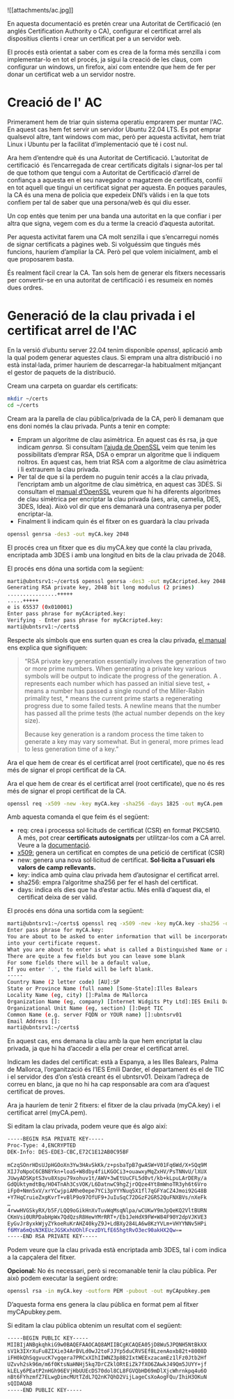 ![[attachments/ac.jpg]]

En aquesta documentació es pretén crear una Autoritat de Certificació (en anglés Certification Authority o CA), configurar el certificat arrel als dispositius clients i crear un certificat per a un servidor web.

El procés està orientat a saber com es crea de la forma més senzilla i com implementar-lo en tot el procés, ja sigui la creació de les claus, com configurar un windows, un firefox, així com entendre que hem de fer per donar un certificat web a un servidor nostre.

# Creació de l' AC

Primerament hem de triar quin sistema operatiu emprarem per muntar l'AC. En aquest cas hem fet servir un servidor Ubuntu 22.04 LTS. Es pot emprar qualsevol altre, tant windows com mac, però per aquesta activitat, hem triat Linux i Ubuntu per la facilitat d’implementació que té i cost nul.

Ara hem d’entendre què és una Autoritat de Certificació. L’autoritat de certificació  és l’encarregada de crear certificats digitals i signar-los per tal de que tothom que tengui com a Autoritat de Certificació d’arrel de confiança a aquesta en el seu navegador o magatzem de certificats, confiï en tot aquell que tingui un certificat signat per aquesta. En poques paraules, la CA és una mena de policia que expedeix DNI’s vàlids i en la que tots confiem per tal de saber que una persona/web és qui diu esser.

Un cop entès que tenim per una banda una autoritat en la que confiar i per altra que signa, vegem com es du a terme la creació d’aquesta autoritat.

Per aquesta activitat farem una CA molt senzilla i que s’encarregui només de signar certificats a pàgines web. Si volguéssim que tingués més funcions, hauríem d’ampliar la CA. Però pel que volem inicialment, amb el que proposarem basta.

És realment fàcil crear la CA. Tan sols hem de generar els fitxers necessaris per convertir-se en una autoritat de certificació i es resumeix en només dues ordres.

# Generació de la clau privada i el certificat arrel de l'AC


En la versió d’ubuntu server 22.04 tenim disponible *openssl*, aplicació amb la qual podem generar aquestes claus. Si empram una altra distribució i no està instal·lada, primer hauríem de descarregar-la habitualment mitjançant el gestor de paquets de la distribució.

Cream una carpeta on guardar els certificats:

```bash
mkdir ~/certs  
cd ~/certs
```

Cream ara la parella de clau pública/privada de la CA, però li demanam que ens doni només la clau privada. Punts a tenir en compte:

- Empram un algoritme de clau asimètrica. En aquest cas és rsa, ja que indicam *genrsa.* Si consultam [l’ajuda de OpenSSL](https://www.openssl.org/docs/manmaster/man1/) veim que tenim les possibilitats d’emprar RSA, DSA o emprar un algoritme que li indiquem noltros. En aquest cas, hem triat RSA com a algoritme de clau asímètrica i li extraurem la clau privada.  
- Per tal de que si la perdem no puguin tenir accés a la clau privada, l’encriptam amb un algoritme de clau simètrica, en aquest cas 3DES. Si consultam el [manual d’OpenSSL](https://www.openssl.org/docs/manmaster/man1/openssl-genrsa.html) veurem que hi ha diferents algoritmes de clau simètrica per encriptar la clau privada (aes, aria, camelia, DES, 3DES, Idea). Això vol dir que ens demanarà una contrasenya per poder encriptar-la.   
- Finalment li indicam quin és el fitxer on es guardarà la clau privada

```bash
openssl genrsa -des3 -out myCA.key 2048
```

El procés crea un fitxer que es diu myCA.key que conté la clau privada, encriptada amb 3DES i amb una longitud en bits de la clau privada de 2048\.

El procés ens dóna una sortida com la següent:

```bash
marti@ubntsrv1:~/certs$ openssl genrsa -des3 -out myCAcripted.key 2048  
Generating RSA private key, 2048 bit long modulus (2 primes)  
................+++++  
.....+++++  
e is 65537 (0x010001)  
Enter pass phrase for myCAcripted.key:  
Verifying - Enter pass phrase for myCAcripted.key:  
marti@ubntsrv1:~/certs$
```

Respecte als símbols que ens surten quan es crea la clau privada, [el manual](https://www.openssl.org/docs/manmaster/man1/openssl-genrsa.html) ens explica que signifiquen:

> “RSA private key generation essentially involves the generation of two or more prime numbers. When generating a private key various symbols will be output to indicate the progress of the generation. A . represents each number which has passed an initial sieve test, + means a number has passed a single round of the Miller-Rabin primality test, * means the current prime starts a regenerating progress due to some failed tests. A newline means that the number has passed all the prime tests (the actual number depends on the key size).
> 
> Because key generation is a random process the time taken to generate a key may vary somewhat. But in general, more primes lead to less generation time of a key.”

Ara el que hem de crear és el certificat arrel (root certificate), que no és res més de signar el propi certificat de la CA.

Ara el que hem de crear és el certificat arrel (root certificate), que no és res més de signar el propi certificat de la CA.

```bash
openssl req -x509 -new -key myCA.key -sha256 -days 1825 -out myCA.pem
```

Amb aquesta comanda el que feim és el següent:

- req: crea i processa sol·licituds de certificat (CSR) en format PKCS\#10. A més, pot crear **certificats autosignats** per utilitzar-los com a CA arrel. Veure a la [documentació](https://www.openssl.org/docs/man1.0.2/man1/openssl-req.html).  
- [x509:](https://es.wikipedia.org/wiki/X.509) genera un certificat en comptes de una petició de certificat (CSR)  
- new: genera una nova sol·licitud de certificat. **Sol·licita a l'usuari els valors de camp rellevants.**  
- key: indica amb quina clau privada hem d’autosignar el certificat arrel.  
- sha256: empra l’algoritme sha256 per fer el hash del certificat.  
- days: indica els dies que ha d’estar actiu. Més enllà d’aquest dia, el certificat deixa de ser vàlid.

El procés ens dóna una sortida com la següent:

```bash
marti@ubntsrv1:~/certs$ openssl req -x509 -new -key myCA.key -sha256 -days 1825 -out myCA.pem  
Enter pass phrase for myCA.key:  
You are about to be asked to enter information that will be incorporated  
into your certificate request.  
What you are about to enter is what is called a Distinguished Name or a DN.  
There are quite a few fields but you can leave some blank  
For some fields there will be a default value,  
If you enter '.', the field will be left blank.  
-----  
Country Name (2 letter code) [AU]:SP  
State or Province Name (full name) [Some-State]:Illes Balears  
Locality Name (eg, city) []:Palma de Mallorca  
Organization Name (eg, company) [Internet Widgits Pty Ltd]:IES Emili Darder  
Organizational Unit Name (eg, section) []:Dept TIC  
Common Name (e.g. server FQDN or YOUR name) []:ubntsrv01  
Email Address []:  
marti@ubntsrv1:~/certs$
```

En aquest cas, ens demana la clau amb la que hem encriptat la clau privada, ja que hi ha d’accedir a ella per crear el certificat arrel. 

Indicam les dades del certificat: està a Espanya, a les Illes Balears, Palma de Mallorca, l’organització és l’IES Emili Darder, el departament és el de TIC i el servidor des d’on s’està creant és el ubntsrv01. Deixam l’adreça de correu en blanc, ja que no hi ha cap responsable ara com ara d’aquest certificat de proves.

Ara ja hauríem de tenir 2 fitxers: el fitxer de la clau privada (myCA.key) i el certificat arrel (myCA.pem).

Si editam la clau privada, podem veure que és algo així:

```bash
-----BEGIN RSA PRIVATE KEY-----  
Proc-Type: 4,ENCRYPTED  
DEK-Info: DES-EDE3-CBC,E72C1E12AB0C95BF  
  
mCzqSOnrHDsUJpHGOoXn3Yw3HAvSkKk/z+psbaTpB7gwASW+V01Fq6Wd/X+SQq9M  
XIJ7oNpoC6CBN8Ykn+loa5+W8dby4fiLKGOCi3+ouawxyMqZxHV/PsTNNvU/lXUX  
JUwyADSKptS3vu8Xspu79xohuv1t/AWV+3wEtUuCFL5d0vt/kb+kLpuLArDERy/a  
GdQUktymdtBq/HO4TnAh3CsVOK/L6DatnwC9hgZjrOQze4Yt8mWnoTR3yh6t6Vro  
iFp0+Nmn5xV/xrYCwjpiAMhe0epe7YCi3pYYYNuq5X1fl7qGFYaCZ4Jmoi92G48B  
+Y7HqCruieZxgKvrT+vBlP9o97OfUF9+JuIuSqC72DGzF2GR52QuFNXBVs/nXeFk  
…  
4rwwHVGSkyRX/b5F/LQQ9oGikHnXvTuvWqMsqNlpa/wCUKwY9mJpQeKQ2VltBURN  
CKmVsi0URPDabHpWx7QdQzsR8HewYMrRRT+/Eb1JeHdX9FW+W84F90Y2dpVJKVE3  
EyGvJr8yxkWjyZYkoeRuKrAHZ40kyZ9J+LdBXy284LA6w8KzYVLm+VHYYNNv5HPi  
f6MYa6mQsN3KEUcJGSKxhUOhlFcvzDYLfE65hgtRvO3ec90akHX2Qw==  
-----END RSA PRIVATE KEY-----
```

Podem veure que la clau privada està encriptada amb 3DES, tal i com indica a la capçalera del fitxer.

**Opcional:** No és necessari, però si recomanable tenir la clau pública. Per això podem executar la següent ordre:

```bash
openssl rsa -in myCA.key -outform PEM -pubout -out myCApubkey.pem
```

D’aquesta forma ens genera la clau pública en format pem al fitxer myCApubkey.pem.

Si editam la clau pública obtenim un resultat com el següent:

```bash
-----BEGIN PUBLIC KEY-----  
MIIBIjANBgkqhkiG9w0BAQEFAAOCAQ8AMIIBCgKCAQEA05jD8Wu5JPQNH5NtBkXX  
sV1k3IXrXuFu8ZIXie34ArBVLd0wJ2toFJJYp5duCRVSEf8LzenAoxb82t+8008D  
iFH0kQhSqgvucK7vgqera7PRCxXIhIIWNZ3p8B2IxtWEExzacamEz1lFz0Jtb2Hf  
UZvvh2sk96m/m6f0KtsNaHNHj5kq7DrCZklORtEiZk7fXO6ZAwkJ49Qm5JUYY+jf  
kLELy6PEatP2nHGh96EVjHbUUEcDS70dol8CL8FGVQbHD69mDlXjcWhrnkpq4u6O  
nBt6FYhzmfZ7ELwgDimcMUtTZdL7Q2nK7QhD2VijLageCsXoAogFQu/IhiH3OKuN  
sQIDAQAB  
-----END PUBLIC KEY-----
```
